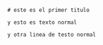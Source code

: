 
<!DOCTYPE html>
<html>

<head>
<title>Manu Davó</title>
    <meta name="viewport" content="width=device-width, initial-scale=1.0">
    <meta name="fragment" content="!">
    <link rel="shortcut icon" type="image/x-icon" href="favicon.png" />
    <meta charset="UTF-8">
  </head>
  
  
  <body>
    
    # este es el primer titulo
    
    y esto es texto normal
    
    y otra linea de testo normal
    
  </body>
  
  </html>
  
  
  
  
